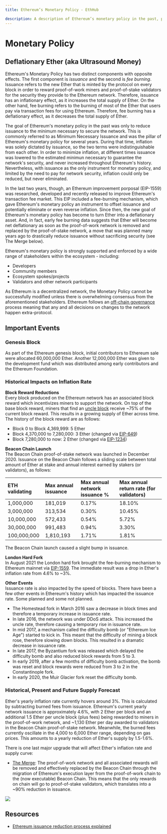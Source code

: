 ```yaml
---
title: Ethereum’s Monetary Policy - EthHub

description: A description of Ethereum’s monetary policy in the past, present and future.
---
```


# Monetary Policy

## Deflationary Ether (aka Ultrasound Money)

Ethereum's Monetary Policy has two distinct components with opposite effects. The first component is *issuance* and the second is *fee burning*. Issuance refers to the new Ether that is minted by the protocol on every block in order to reward proof-of-work miners and proof-of-stake validators for the security they provide to the Ethereum network. Therefore, issuance has an inflationary effect, as it increases the total supply of Ether. On the other hand, fee burning refers to the burning of most of the Ether that users pay via transaction fees for using Ethereum. Therefore, fee burning has a deflationary effect, as it decreases the total supply of Ether.

The goal of Ethereum's monetary policy in the past was only to reduce issuance to the minimum necessary to secure the network. This is commonly referred to as Minimum Necessary Issuance and was the pillar of Ethereum's monetary policy for several years. During that time, inflation was solely dictated by issuance, so the two terms were indistinguishable from each other. In order to minimize inflation, at different times issuance was lowered to the estimated minimun necessary to guarantee the network's security, and never increased throughout Ethereum's history. Nevertheless, with issuance as the only instrument for monetary policy, and limited by the need to pay for network security, inflation could only be reduced, but never eliminated.

In the last two years, though, an Ethereum improvement porposal (EIP-1559) was researched, developed and recently released to improve Ethereum's transaction fee market. This EIP included a fee-burning mechanism, which gave Ethereum's monetary policy an instrument to offset issuance and potentially eliminate or even reverse inflation. Since then, the new goal of Ethereum's monetary policy has become to turn Ether into a deflationary asset. And, in fact, early fee burning data suggests that Ether will become net deflationary as soon as the proof-of-work network is removed and replaced by the proof-of-stake network, a move that was planned many years ago to drastically reduce issuance without sacrificing security (see The Merge below).

Ethereum's monetary policy is strongly supported and enforced by a wide range of stakeholders within the ecosystem - including:

* Developers
* Community members
* Ecosystem spokes/projects
* Validators and other network participants

As Ethereum is a decentralized network, the Monetary Policy cannot be successfully modified unless there is overwhelming consensus from the aforementioned stakeholders. Ethereum follows an [off-chain governance](governance.md) process meaning that any and all decisions on changes to the network happen extra-protocol.

## Important Events

### Genesis Block

As part of the Ethereum genesis block, initial contributors to Ethereum sale were allocated 60,000,000 Ether. Another 12,000,000 Ether was given to the development fund which was distributed among early contributors and the Ethereum Foundation.

### Historical Impacts on Inflation Rate

**Block Reward Reductions**  
Every block produced on the Ethereum network has an associated block reward which incentivizes miners to support the network. On top of the base block reward, miners that find an [uncle block](../using-ethereum/mining.md) receive ~75% of the current block reward. This results in a growing supply of Ether across time. The history of the block reward are as follows:

* Block 0 to Block 4,369,999: 5 Ether
* Block 4,370,000 to 7,280,000: 3 Ether \(changed via [EIP-649](https://github.com/ethereum/EIPs/blob/master/EIPS/eip-649.md)\)
* Block 7,280,000 to now: 2 Ether \(changed via [EIP-1234](https://github.com/ethereum/EIPs/blob/master/EIPS/eip-1234.md)\)

**Beacon Chain Launch**  
The Beacon Chain proof-of-stake network was launched in December 2020. Issuance on the Beacon Chain follows a sliding scale between total amount of Ether at stake and annual interest earned by stakers (or validators), as follows:

| ETH validating | Max annual issuance | Max annual network issuance % | Max annual return rate  (for validators) |
| :--- | :--- | :--- | :--- |
| 1,000,000 | 181,019 | 0.17% | 18.10% |
| 3,000,000 | 313,534 | 0.30% | 10.45% |
| 10,000,000 | 572,433 | 0.54% | 5.72% |
| 30,000,000 | 991,483 | 0.94% | 3.30% |
| 100,000,000 | 1,810,193 | 1.71% | 1.81% |

The Beacon Chain launch caused a slight bump in issuance.

**London Hard Fork**  
In August 2021 the London hard fork brought the fee-burning mechanism to Ethereum mainnet via [EIP-1559](https://github.com/ethereum/EIPs/blob/master/EIPS/eip-1559.md). The immediate result was a drop in Ether's inflation rate from 4.6% to ~3%.

**Other Events**  
Issuance rate is also impacted by the speed of blocks. There have been a few other events in Ethereum's history which has impacted the issuance rate. Some planned and some not planned.

* The Homestead fork in March 2016 saw a decrease in block times and therefore a temporary increase in issuance rate.
* In late 2016, the network was under DDoS attack. This increased the uncle rate, therefore causing a temporary rise in issuance rate.
* In mid 2017, a mechanism called the difficulty bomb \(or "Ethereum Ice Age"\) started to kick in. This meant that the difficulty of mining a block rose, therefore slowing down blocks. This resulted in a dramatic decrease in issuance rate.
* In late 2017, the Byzantium fork was released which delayed the difficulty bomb and also reduced block rewards from 5 to 3.
* In early 2019, after a few months of difficulty bomb activation, the bomb was reset and block rewards were reduced from 3 to 2 in the Constantinople fork.
* In early 2020, the Muir Glacier fork reset the difficulty bomb.

### Historical, Present and Future Supply Forecast

Ether's yearly inflation rate currently hovers around 3%. This is calculated by subtracting burned fees from issuance. Ethereum's current yearly network issuance is approximately 4.6%, with 2 Ether per block and an additional 1.5 Ether per uncle block (plus fees) being rewarded to miners in the proof-of-work network, and ~1,130 Ether per day awarded to validators in the Beacon Chain proof-of-stake network. Meanwhile, the burned fees currently oscillate in the 4,000 to 6,000 Ether range, depending on gas prices. This amounts to a yearly reduction of Ether's supply by 1.5-1.6%.

There is one last major upgrade that will affect Ether's inflation rate and supply curve:

* [The Merge](https://github.com/ethereum/EIPs/pull/3675): The proof-of-work network and all associated rewards will be removed and effectively replaced by the Beacon Chain through the migration of Ethereum's execution layer from the proof-of-work chain to the (now executable) Beacon Chain. This means that the only rewards on chain will go to proof-of-stake validators, which translates into a ~90% reduction in issuance.

![](/assets/images/issuance_graph.png)

## Resources
* [Ethereum issuance reduction process explained](https://twitter.com/sassal0x/status/1086023932514189312)
